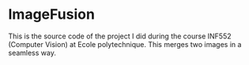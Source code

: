 # ImageFusion
This is the source code of the project I did during the course INF552 (Computer Vision) at Ecole polytechnique. This merges two images in a seamless way.
